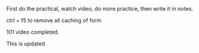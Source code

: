 First do the practical, watch video, do more practice, then write it in notes.

ctrl + f5 to remove all caching of form

101 video completed.

This is updated
